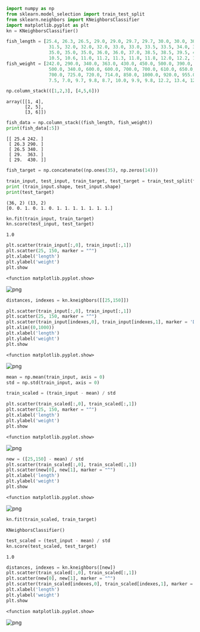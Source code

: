 ```python
import numpy as np
from sklearn.model_selection import train_test_split
from sklearn.neighbors import KNeighborsClassifier
import matplotlib.pyplot as plt
kn = KNeighborsClassifier()
```


```python
fish_length = [25.4, 26.3, 26.5, 29.0, 29.0, 29.7, 29.7, 30.0, 30.0, 30.7, 31.0, 31.0, 
                31.5, 32.0, 32.0, 32.0, 33.0, 33.0, 33.5, 33.5, 34.0, 34.0, 34.5, 35.0, 
                35.0, 35.0, 35.0, 36.0, 36.0, 37.0, 38.5, 38.5, 39.5, 41.0, 41.0, 9.8, 
                10.5, 10.6, 11.0, 11.2, 11.3, 11.8, 11.8, 12.0, 12.2, 12.4, 13.0, 14.3, 15.0]
fish_weight = [242.0, 290.0, 340.0, 363.0, 430.0, 450.0, 500.0, 390.0, 450.0, 500.0, 475.0, 500.0, 
                500.0, 340.0, 600.0, 600.0, 700.0, 700.0, 610.0, 650.0, 575.0, 685.0, 620.0, 680.0, 
                700.0, 725.0, 720.0, 714.0, 850.0, 1000.0, 920.0, 955.0, 925.0, 975.0, 950.0, 6.7, 
                7.5, 7.0, 9.7, 9.8, 8.7, 10.0, 9.9, 9.8, 12.2, 13.4, 12.2, 19.7, 19.9]
```


```python
np.column_stack(([1,2,3], [4,5,6]))
```




    array([[1, 4],
           [2, 5],
           [3, 6]])




```python
fish_data = np.column_stack((fish_length, fish_weight))
print(fish_data[:5])
```

    [[ 25.4 242. ]
     [ 26.3 290. ]
     [ 26.5 340. ]
     [ 29.  363. ]
     [ 29.  430. ]]
    


```python
fish_target = np.concatenate((np.ones(35), np.zeros(14)))
```


```python
train_input, test_input, train_target, test_target = train_test_split(fish_data, fish_target, stratify = fish_target, random_state=42)
print (train_input.shape, test_input.shape)
print(test_target)
```

    (36, 2) (13, 2)
    [0. 0. 1. 0. 1. 0. 1. 1. 1. 1. 1. 1. 1.]
    


```python
kn.fit(train_input, train_target)
kn.score(test_input, test_target)
```




    1.0




```python
plt.scatter(train_input[:,0], train_input[:,1])
plt.scatter(25, 150, marker = "^")
plt.xlabel('length')
plt.ylabel('weight')
plt.show
```




    <function matplotlib.pyplot.show>




    
![png](output_7_1.png)
    



```python
distances, indexes = kn.kneighbors([[25,150]])
```


```python
plt.scatter(train_input[:,0], train_input[:,1])
plt.scatter(25, 150, marker = "^")
plt.scatter(train_input[indexes,0], train_input[indexes,1], marker = 'D')
plt.xlim((0,1000))
plt.xlabel('length')
plt.ylabel('weight')
plt.show
```




    <function matplotlib.pyplot.show>




    
![png](output_9_1.png)
    



```python
mean = np.mean(train_input, axis = 0)
std = np.std(train_input, axis = 0)
```


```python
train_scaled = (train_input - mean) / std
```


```python
plt.scatter(train_scaled[:,0], train_scaled[:,1])
plt.scatter(25, 150, marker = "^")
plt.xlabel('length')
plt.ylabel('weight')
plt.show
```




    <function matplotlib.pyplot.show>




    
![png](output_12_1.png)
    



```python
new = ([25,150] - mean) / std
plt.scatter(train_scaled[:,0], train_scaled[:,1])
plt.scatter(new[0], new[1], marker = "^")
plt.xlabel('length')
plt.ylabel('weight')
plt.show
```




    <function matplotlib.pyplot.show>




    
![png](output_13_1.png)
    



```python
kn.fit(train_scaled, train_target)
```




    KNeighborsClassifier()




```python
test_scaled = (test_input - mean) / std
kn.score(test_scaled, test_target)
```




    1.0




```python
distances, indexes = kn.kneighbors([new])
plt.scatter(train_scaled[:,0], train_scaled[:,1])
plt.scatter(new[0], new[1], marker = "^")
plt.scatter(train_scaled[indexes,0], train_scaled[indexes,1], marker = 'D')
plt.xlabel('length')
plt.ylabel('weight')
plt.show
```




    <function matplotlib.pyplot.show>




    
![png](output_16_1.png)
    



```python

```
